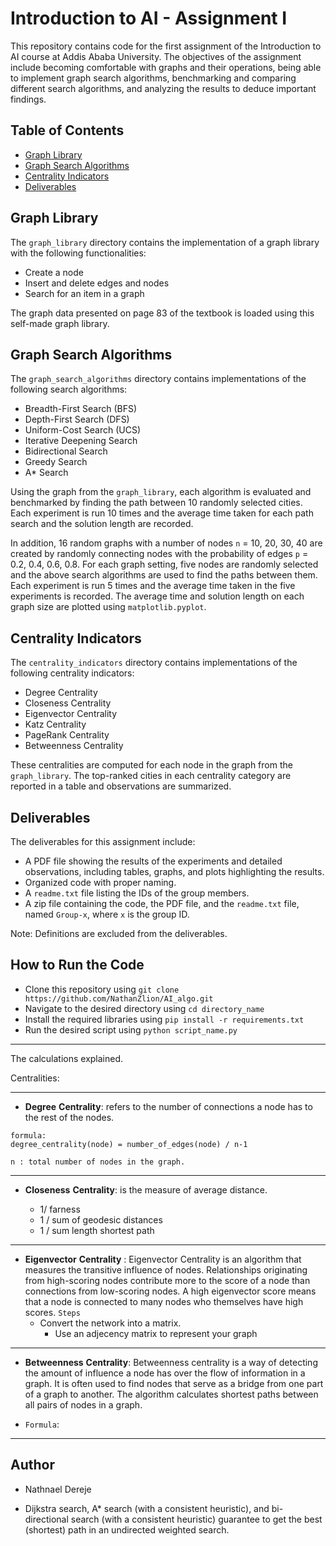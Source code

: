 # Introduction to AI - Assignment I

This repository contains code for the first assignment of the Introduction to AI course at Addis Ababa University. The objectives of the assignment include becoming comfortable with graphs and their operations, being able to implement graph search algorithms, benchmarking and comparing different search algorithms, and analyzing the results to deduce important findings.

## Table of Contents

- [Graph Library](#graph-library)
- [Graph Search Algorithms](#graph-search-algorithms)
- [Centrality Indicators](#centrality-indicators)
- [Deliverables](#deliverables)

## Graph Library

The `graph_library` directory contains the implementation of a graph library with the following functionalities:

- Create a node
- Insert and delete edges and nodes
- Search for an item in a graph

The graph data presented on page 83 of the textbook is loaded using this self-made graph library.

## Graph Search Algorithms

The `graph_search_algorithms` directory contains implementations of the following search algorithms:

- Breadth-First Search (BFS)
- Depth-First Search (DFS)
- Uniform-Cost Search (UCS)
- Iterative Deepening Search
- Bidirectional Search
- Greedy Search
- A* Search

Using the graph from the `graph_library`, each algorithm is evaluated and benchmarked by finding the path between 10 randomly selected cities. Each experiment is run 10 times and the average time taken for each path search and the solution length are recorded. 

In addition, 16 random graphs with a number of nodes `n` = 10, 20, 30, 40 are created by randomly connecting nodes with the probability of edges `p` = 0.2, 0.4, 0.6, 0.8. For each graph setting, five nodes are randomly selected and the above search algorithms are used to find the paths between them. Each experiment is run 5 times and the average time taken in the five experiments is recorded. The average time and solution length on each graph size are plotted using `matplotlib.pyplot`.

## Centrality Indicators

The `centrality_indicators` directory contains implementations of the following centrality indicators:

- Degree Centrality
- Closeness Centrality
- Eigenvector Centrality
- Katz Centrality
- PageRank Centrality
- Betweenness Centrality

These centralities are computed for each node in the graph from the `graph_library`. The top-ranked cities in each centrality category are reported in a table and observations are summarized.

## Deliverables

The deliverables for this assignment include:

- A PDF file showing the results of the experiments and detailed observations, including tables, graphs, and plots highlighting the results.
- Organized code with proper naming.
- A `readme.txt` file listing the IDs of the group members.
- A zip file containing the code, the PDF file, and the `readme.txt` file, named `Group-x`, where `x` is the group ID.

Note: Definitions are excluded from the deliverables.

## How to Run the Code

- Clone this repository using `git clone https://github.com/NathanZlion/AI_algo.git`
- Navigate to the desired directory using `cd directory_name`
- Install the required libraries using `pip install -r requirements.txt`
- Run the desired script using `python script_name.py`

___
The calculations explained.

Centralities:

___
- __Degree__ __Centrality__: refers to the number of connections a node has to the rest of the nodes.
```
formula:
degree_centrality(node) = number_of_edges(node) / n-1

n : total number of nodes in the graph.
```
___

- __Closeness__ __Centrality__: is the measure of average distance.

    - 1/ farness
    - 1 / sum of geodesic distances
    - 1 / sum length shortest path

___

- __Eigenvector__ __Centrality__ : Eigenvector Centrality is an algorithm that measures the transitive influence of nodes. Relationships originating from high-scoring nodes contribute more to the score of a node than connections from low-scoring nodes. A high eigenvector score means that a node is connected to many nodes who themselves have high scores.
`Steps`
    - Convert the network into a matrix.
        - Use an adjecency matrix to represent your graph
___

- __Betweenness__ __Centrality__: Betweenness centrality is a way of detecting the amount of influence a node has over the flow of information in a graph. It is often used to find nodes that serve as a bridge from one part of a graph to another. The algorithm calculates shortest paths between all pairs of nodes in a graph.

- `Formula`: 






___

## Author
- Nathnael Dereje


- Dijkstra search, A* search (with a consistent heuristic), and bi-directional search (with a consistent heuristic) guarantee to get the best (shortest) path in an undirected weighted search.
